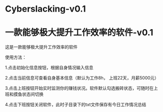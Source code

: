 # Cyberslacking-v0.1
# 一款能够极大提升工作效率的软件-v0.1


这是一款能够极大提升工作效率的软件

使用方法：

1.点击初始化信息按钮，根据自身情况输入信息

2.点击当前信息可查看自身基本信息（默认为工作8h， 上班22天，月薪5000元）

3.点击上班按钮开始实时监测你的赚钱状况。软件默认勾选搬砖状态，可随时在上班和摸鱼状态间切换

4.点击下班按钮关闭软件，此时子目录下的txt文件保存有今日工作情况总结
